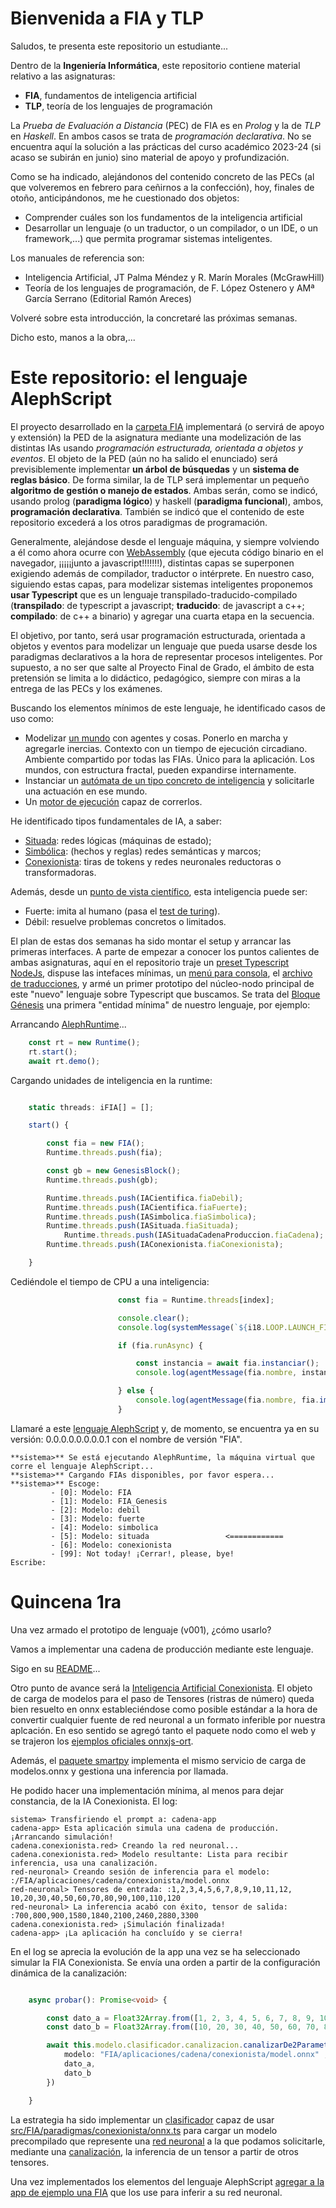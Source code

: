# Bienvenida a FIA y TLP

Saludos, te presenta este repositorio un estudiante...

Dentro de la **Ingeniería Informática**, este repositorio contiene material relativo a las asignaturas:

- **FIA**, fundamentos de inteligencia artificial
- **TLP**, teoría de los lenguajes de programación

La *Prueba de Evaluación a Distancia* (PEC) de FIA es en *Prolog* y la de *TLP* en *Haskell*. En ambos casos se trata de *programación declarativa*. No se encuentra aquí la solución a las prácticas del curso académico 2023-24 (si acaso se subirán en junio) sino material de apoyo y profundización.

Como se ha indicado, alejándonos del contenido concreto de las PECs (al que volveremos en febrero para ceñirnos a la confección), hoy, finales de otoño, anticipándonos, me he cuestionado dos objetos:

- Comprender cuáles son los fundamentos de la inteligencia artificial
- Desarrollar un lenguaje (o un traductor, o un compilador, o un IDE, o un framework,...) que permita programar sistemas inteligentes.

Los manuales de referencia son:

- Inteligencia Artificial, JT Palma Méndez y R. Marín Morales (McGrawHill)
- Teoría de los lenguajes de programación, de F. López Ostenero y AMª García Serrano (Editorial Ramón Areces)

Volveré sobre esta introducción, la concretaré las próximas semanas.

Dicho esto, manos a la obra,...

# Este repositorio: el lenguaje AlephScript

El proyecto desarrollado en la [carpeta FIA](src/FIA) implementará (o servirá de apoyo y extensión) la PED de la asignatura mediante una modelización de las distintas IAs usando *programación estructurada, orientada a objetos y eventos*. El objeto de la PED (aún no ha salido el enunciado) será previsiblemente implementar **un árbol de búsquedas** y un **sistema de reglas básico**. De forma similar, la de TLP será implementar un pequeño **algoritmo de gestión o manejo de estados**. Ambas serán, como se indicó, usando prolog (**paradigma lógico**) y haskell (**paradigma funcional**), ambos, **programación declarativa**. También se indicó que el contenido de este repositorio excederá a los otros paradigmas de programación.

Generalmente, alejándose desde el lenguaje máquina, y siempre volviendo a él como ahora ocurre con [WebAssembly](https://www.velneo.com/blog/por-que-todo-el-mundo-esta-hablando-de-web-assembly#:~:text=El%20código%20de%20WebAssembly%20se,los%20que%20se%20puede%20ejecutar.) (que ejecuta código binario en el navegador, ¡¡¡¡¡junto a javascript!!!!!!!), distintas capas se superponen exigiendo además de compilador, traductor o intérprete. En nuestro caso, siguiendo estas capas, para modelizar sistemas inteligentes proponemos **usar Typescript** que es un lenguaje transpilado-traducido-compilado (**transpilado**: de typescript a javascript; **traducido**: de javascript a c++; **compilado**: de c++ a binario) y agregar una cuarta etapa en la secuencia.

El objetivo, por tanto, será usar programación estructurada, orientada a objetos y eventos para modelizar un lenguaje que pueda usarse desde los paradigmas declarativos a la hora de representar procesos inteligentes. Por supuesto, a no ser que salte al Proyecto Final de Grado, el ámbito de esta pretensión se limita a lo didáctico, pedagógico, siempre con miras a la entrega de las PECs y los exámenes.

Buscando los elementos mínimos de este lenguaje, he identificado casos de uso como:

- Modelizar [un mundo](src/FIA/mundos) con agentes y cosas. Ponerlo en marcha y agregarle inercias. Contexto con un tiempo de ejecución circadiano. Ambiente compartido por todas las FIAs. Único para la aplicación. Los mundos, con estructura fractal, pueden expandirse internamente.
- Instanciar un [autómata de un tipo concreto de inteligencia](src/FIA/paradigmas) y solicitarle una actuación en ese mundo.
- Un [motor de ejecución](src/FIA/engine/kernel/runtime.ts) capaz de correrlos.

He identificado tipos fundamentales de IA, a saber:

- [Situada](src/FIA/paradigmas/situada): redes lógicas (máquinas de estado);
- [Simbólica](src/FIA/paradigmas/simbolica): (hechos y reglas) redes semánticas y marcos;
- [Conexionista](src/FIA/paradigmas/conexionista): tiras de tokens y redes neuronales reductoras o transformadoras.

Además, desde un [punto de vista científico](src/FIA/paradigmas/cientifica), esta inteligencia puede ser:

- Fuerte: imita al humano (pasa el [test de turing](src/FIA/agents/turing-test.ts)).
- Débil: resuelve problemas concretos o limitados.

El plan de estas dos semanas ha sido montar el setup y arrancar las primeras interfaces. A parte de empezar a conocer los puntos calientes de ambas asignaturas, aquí en el repositorio traje un [preset Typescript NodeJs](package.json), dispuse las intefaces mínimas, un [menú para consola](src/FIA/navigation), el [archivo de traducciones](src/FIA/i18), y armé un primer prototipo del núcleo-nodo principal de este "nuevo" lenguaje sobre Typescript que buscamos. Se trata del [Bloque Génesis](src/FIA/genesis-block.ts) una primera "entidad mínima" de nuestro lenguaje, por ejemplo:

Arrancando [AlephRuntime](src/FIA/engine)...

```ts
    const rt = new Runtime();
    rt.start();
    await rt.demo();
```
Cargando unidades de inteligencia en la runtime:
```ts

    static threads: iFIA[] = [];

    start() {

        const fia = new FIA();
        Runtime.threads.push(fia);

        const gb = new GenesisBlock();
        Runtime.threads.push(gb);

        Runtime.threads.push(IACientifica.fiaDebil);
        Runtime.threads.push(IACientifica.fiaFuerte);
        Runtime.threads.push(IASimbolica.fiaSimbolica);
        Runtime.threads.push(IASituada.fiaSituada);
            Runtime.threads.push(IASituadaCadenaProduccion.fiaCadena);
        Runtime.threads.push(IAConexionista.fiaConexionista);

    }
```

Cediéndole el tiempo de CPU a una inteligencia:

```ts
                        const fia = Runtime.threads[index];

                        console.clear();
                        console.log(systemMessage(`${i18.LOOP.LAUNCH_FIA_LABEL}: ${fia.nombre}`));

                        if (fia.runAsync) {

                            const instancia = await fia.instanciar();
                            console.log(agentMessage(fia.nombre, instancia));

                        } else {
                            console.log(agentMessage(fia.nombre, fia.imprimir()));
                        }
```
Llamaré a este [lenguaje AlephScript](src/FIA) y, de momento, se encuentra ya en su versión: 0.0.0.0.0.0.0.0.1 con el nombre de versión "FIA".

```
**sistema>** Se está ejecutando AlephRuntime, la máquina virtual que corre el lenguaje AlephScript...
**sistema>** Cargando FIAs disponibles, por favor espera... 
**sistema>** Escoge:
         - [0]: Modelo: FIA
         - [1]: Modelo: FIA_Genesis
         - [2]: Modelo: debil
         - [3]: Modelo: fuerte
         - [4]: Modelo: simbolica
         - [5]: Modelo: situada                 <============
         - [6]: Modelo: conexionista
         - [99]: Not today! ¡Cerrar!, please, bye!
Escribe: 
```

# Quincena 1ra

Una vez armado el prototipo de lenguaje (v001), ¿cómo usarlo?

Vamos a implementar una cadena de producción mediante este lenguaje.

Sigo en su [README](src/FIA/aplicaciones/cadena/README.md)...

Otro punto de avance será la [Inteligencia Artificial Conexionista](src/FIA/paradigmas/conexionista). El objeto de carga de modelos para el paso de Tensores (ristras de número) queda bien resuelto en onnx estableciéndose como posible estándar a la hora de convertir cualquier fuente de red neuronal a un formato inferible por nuestra aplcación. En eso sentido se agregó tanto el paquete nodo como el web y se trajeron los [ejemplos oficiales onnxjs-ort](src/FIA/engine/onnx).

Además, el [paquete smartpy](src/FIA/engine/smartpy) implementa el mismo servicio de carga de modelos.onnx y gestiona una inferencia por llamada.

He podido hacer una implementación mínima, al menos para dejar constancia, de la IA Conexionista. El log:

```
sistema> Transfiriendo el prompt a: cadena-app
cadena-app> Esta aplicación simula una cadena de producción. ¡Arrancando simulación!
cadena.conexionista.red> Creando la red neuronal...
cadena.conexionista.red> Modelo resultante: Lista para recibir inferencia, usa una canalización.
red-neuronal> Creando sesión de inferencia para el modelo: :/FIA/aplicaciones/cadena/conexionista/model.onnx
red-neuronal> Tensores de entrada: :1,2,3,4,5,6,7,8,9,10,11,12, 10,20,30,40,50,60,70,80,90,100,110,120
red-neuronal> La inferencia acabó con éxito, tensor de salida: :700,800,900,1580,1840,2100,2460,2880,3300
cadena.conexionista.red> ¡Simulación finalizada!
cadena-app> ¡La aplicación ha concluído y se cierra!

```

En el log se aprecia la evolución de la app una vez se ha seleccionado simular la FIA Conexionista. Se envía una orden a partir de la configuración dinámica de la canalización:

```ts

    async probar(): Promise<void> {

        const dato_a = Float32Array.from([1, 2, 3, 4, 5, 6, 7, 8, 9, 10, 11, 12]);
        const dato_b = Float32Array.from([10, 20, 30, 40, 50, 60, 70, 80, 90, 100, 110, 120]);

        await this.modelo.clasificador.canalizacion.canalizarDe2Parametros({
            modelo: "FIA/aplicaciones/cadena/conexionista/model.onnx" ,
            dato_a,
            dato_b
        })

    }
```

La estrategia ha sido implementar un [clasificador](src/FIA/paradigmas/conexionista/clasificador.ts) capaz de usar [src/FIA/paradigmas/conexionista/onnx.ts](onnx) para cargar un modelo precompilado que represente una [red neuronal](src/FIA/paradigmas/conexionista/red-neuronal.ts) a la que podamos solicitarle, mediante una [canalización](src/FIA/paradigmas/conexionista/canalizacion.ts), la inferencia de un tensor a partir de otros tensores.

Una vez implementados los elementos del lenguaje AlephScript [agregar a la app de ejemplo una FIA](src/FIA/aplicaciones/cadena/conexionista/cadena-fia-red-neuronal.ts) que los use para inferir a su red neuronal.